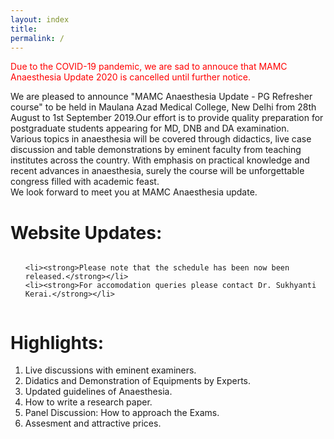 ```yaml
---
layout: index
title: 
permalink: /
---
```


<span style="color:red">Due to the COVID-19 pandemic, we are sad to annouce that MAMC Anaesthesia Update 2020 is cancelled until further notice.</span>

We are pleased to announce "MAMC Anaesthesia Update - PG Refresher course" to be held in Maulana Azad Medical College, New Delhi from 28th August to 1st September 2019.Our effort is to provide quality preparation for postgraduate students appearing for MD, DNB and DA examination.  
Various topics in anaesthesia will be covered through didactics, live case discussion and table demonstrations by eminent faculty from teaching institutes across the country. With emphasis on practical knowledge and recent advances in anaesthesia, surely the course will be unforgettable congress filled with academic feast.  
We look forward to meet you at MAMC Anaesthesia update.

# Website Updates:
<div style="overflow-y: scroll;">
<ul>
    
    <li><strong>Please note that the schedule has been now been released.</strong></li>
    <li><strong>For accomodation queries please contact Dr. Sukhyanti Kerai.</strong></li>
</ul>
</div>

# Highlights:
1. Live discussions with eminent examiners.
2. Didatics and Demonstration of Equipments by Experts.
3. Updated guidelines of Anaesthesia.
4. How to write a research paper.
5. Panel Discussion: How to approach the Exams.
6. Assesment and attractive prices.




